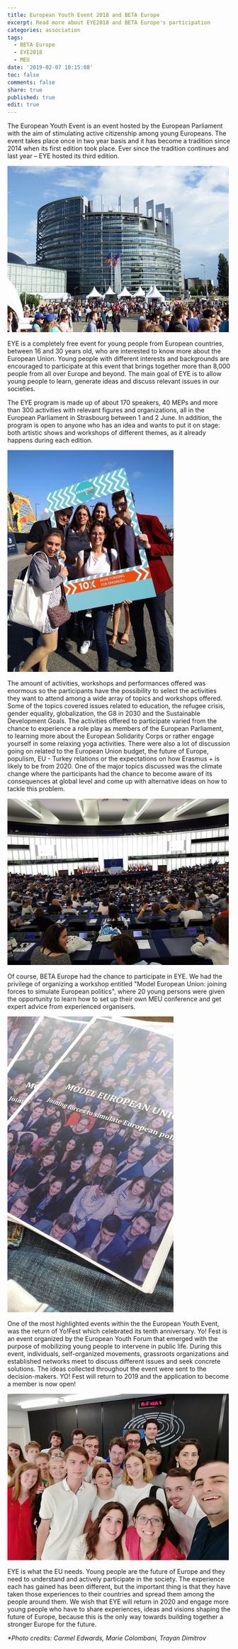 ```yaml
---
title: European Youth Event 2018 and BETA Europe
excerpt: Read more about EYE2018 and BETA Europe's participation
categories: association
tags:
  - BETA Europe
  - EYE2018
  - MEU
date: '2019-02-07 10:15:08'
toc: false
comments: false
share: true
published: true
edit: true
---
```

The European Youth Event is an event hosted by the European Parliament with the aim of stimulating active citizenship among young Europeans. The event takes place once in two year basis and it has become a tradition since 2014 when its first edition took place. Ever since the tradition continues and last year – EYE hosted its third edition.

![](/assets/images/eye1.jpg)

EYE is a completely free event for young people from European countries, between 16 and 30 years old, who are interested to know more about the European Union. Young people with different interests and backgrounds are encouraged to participate at this event that brings together more than 8,000 people from all over Europe and beyond. The main goal of EYE is to allow young people to learn, generate ideas and discuss relevant issues in our societies.



The EYE program is made up of about 170 speakers, 40 MEPs and more than 300 activities with relevant figures and organizations, all in the European Parliament in Strasbourg between 1 and 2 June. In addition, the program is open to anyone who has an idea and wants to put it on stage: both artistic shows and workshops of different themes, as it already happens during each edition.



![](/assets/images/eye2.jpg)

The amount of activities, workshops and performances offered was enormous so the participants have the possibility to select the activities they want to attend among a wide array of topics and workshops offered. Some of the topics covered issues related to education, the refugee crisis, gender equality, globalization, the G8 in 2030 and the Sustainable Development Goals. The activities offered to participate varied from the chance to experience a role play as members of the European Parliament, to learning more about the European Solidarity Corps or rather engage yourself in some relaxing yoga activities. There were also a lot of discussion going on related to the European Union budget, the future of Europe, populism, EU - Turkey relations or the expectations on how Erasmus + is likely to be from 2020. One of the major topics discussed was the climate change where the participants had the chance to become aware of its consequences at global level and come up with alternative ideas on how to tackle this problem.

![](/assets/images/eye3.jpg)

Of course, BETA Europe had the chance to participate in EYE. We had the privilege of organizing a workshop entitled "Model European Union: joining forces to simulate European politics", where 20 young persons were given the opportunity to learn how to set up their own MEU conference and get expert advice from experienced organisers. 

![](/assets/images/eye4.jpg)

One of the most highlighted events within the the European Youth Event, was the return of Yo!Fest which celebrated its tenth anniversary. Yo! Fest is an event organized by the European Youth Forum that emerged with the purpose of mobilizing young people to intervene in public life. During this event, individuals, self-organized movements, grassroots organizations and established networks meet to discuss different issues and seek concrete solutions. The ideas collected throughout the event were sent to the decision-makers. YO! Fest will return to 2019 and the application to become a member is now open!



![](/assets/images/eye5.jpg)

EYE is what the EU needs. Young people are the future of Europe and they need to understand and actively participate in the society. The experience each has gained has been different, but the important thing is that they have taken those experiences to their countries and spread them among the people around them. We wish that EYE will return in 2020 and engage more young people who have to share experiences, ideas and visions shaping the future of Europe, because this is the only way towards building together a stronger Europe for the future. 

_\*Photo credits: Carmel Edwards, Marie Colombani, Trayan Dimitrov_
